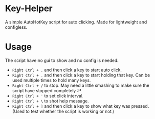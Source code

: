 # Key-Helper
A simple AutoHotKey script for auto clicking. Made for lightweight and configless.

# Usage
The script have no gui to show and no config is needed.

- `Right Ctrl + ,` and then click a key to start auto click.
- `Right Ctrl + .` and then click a key to start holding that key. Can be used multiple times to hold many keys.
- `Right Ctrl + /` to stop. May need a little smashing to make sure the script have stopped completely :P
- `Right Ctrl + '` to set click interval.
- `Right Ctrl + \` to shot help message.
- `Right Ctrl + ]` and then click a key to show what key was pressed. (Used to test whether the script is working or not.)

